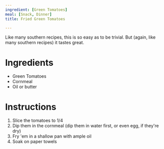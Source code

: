```yaml
---
ingredient: [Green Tomatoes]
meal: [Snack, Dinner]
title: Fried Green Tomatoes

---
```

Like many southern recipes, this is so easy as to be trivial.  But (again, like many southern recipes) it tastes great.


# Ingredients

 *  Green Tomatoes
 *  Cornmeal
 *  Oil or butter


# Instructions

 1.  Slice the tomatoes to 1/4
 1.  Dip them in the cornmeal (dip them in water first, or even egg, if they're dry)
 1.  Fry 'em in a shallow pan with ample oil
 1.  Soak on paper towels
